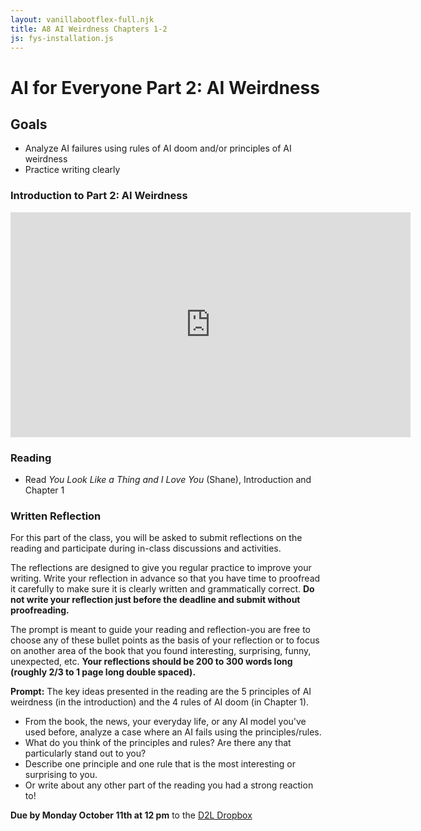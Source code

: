 ```yaml
---
layout: vanillabootflex-full.njk
title: A8 AI Weirdness Chapters 1-2
js: fys-installation.js
---
```


# AI for Everyone Part 2: AI Weirdness

## Goals

- Analyze AI failures using rules of AI doom and/or principles of AI weirdness
- Practice writing clearly

### Introduction to Part 2: AI Weirdness

<iframe width="640" height="360" src="https://www.youtube.com/embed/YDSI-x7MGsA" frameborder="0" allow="accelerometer; autoplay; encrypted-media; gyroscope; picture-in-picture" allowfullscreen></iframe>

### Reading

- Read *You Look Like a Thing and I Love You* (Shane), Introduction and Chapter 1

### Written Reflection

For this part of the class, you will be asked to submit reflections on the reading and participate during in-class discussions and activities.

The reflections are designed to give you regular practice to improve your writing. Write your reflection in advance so that you have time to proofread it carefully to make sure it is clearly written and grammatically correct. **Do not write your reflection just before the deadline and submit without proofreading.**

The prompt is meant to guide your reading and reflection-you are free to choose any of these bullet points as the basis of your reflection or to focus on another area of the book that you found interesting, surprising, funny, unexpected, etc. **Your reflections should be 200 to 300 words long (roughly 2/3 to 1 page long double spaced).**

**Prompt:** The key ideas presented in the reading are the 5 principles of AI weirdness (in the introduction) and the 4 rules of AI doom (in Chapter 1).

- From the book, the news, your everyday life, or any AI model you've used before, analyze a case where an AI fails using the principles/rules.
- What do you think of the principles and rules? Are there any that particularly stand out to you?
- Describe one principle and one rule that is the most interesting or surprising to you. 
- Or write about any other part of the reading you had a strong reaction to!

**Due by Monday October 11th at 12 pm** to the [D2L Dropbox](https://d2l.mountunion.edu/d2l/le/content/43087/viewContent/551562/View)

